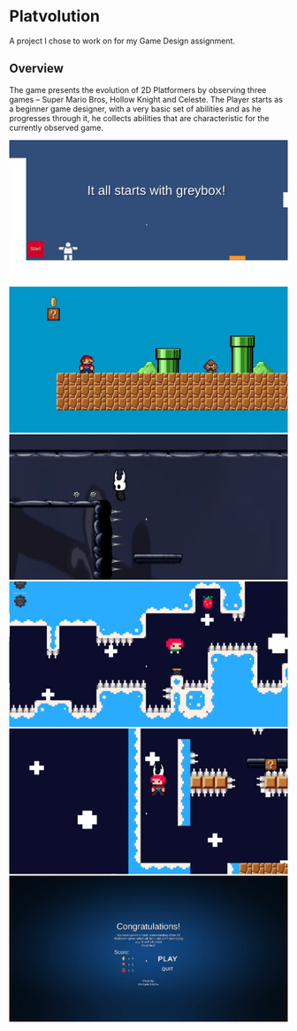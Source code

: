 # Platvolution

A project I chose to work on for my Game Design assignment.

## Overview
The game presents the evolution of 2D Platformers by observing three games – Super Mario Bros, Hollow Knight and Celeste.
The Player starts as a beginner game designer, with a very basic set of abilities and as he progresses through it, he collects abilities that are characteristic for the currently observed game.

<p align="center">
  <img src="Media/First.PNG"><br/>
  <img src="Media/Second.PNG"><br/>
  <img src="Media/Third.PNG"><br/>
  <img src="Media/Fourth.PNG"><br/>
  <img src="Media/Fifth.PNG"><br/>
  <img src="Media/Sixth.PNG"><br/>
</p>
